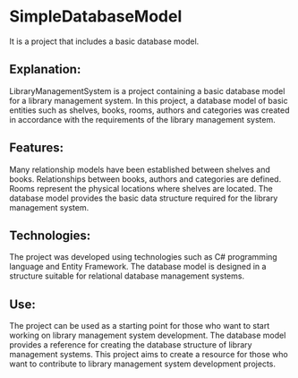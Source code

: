 # SimpleDatabaseModel
 It is a project that includes a basic database model.

 
<h2> Explanation: </h2>
LibraryManagementSystem is a project containing a basic database model for a library management system. In this project, a database model of basic entities such as shelves, books, rooms, authors and categories was created in accordance with the requirements of the library management system.

<h2> Features: </h2>

Many relationship models have been established between shelves and books.
Relationships between books, authors and categories are defined.
Rooms represent the physical locations where shelves are located.
The database model provides the basic data structure required for the library management system.

<h2> Technologies: </h2>

The project was developed using technologies such as C# programming language and Entity Framework.
The database model is designed in a structure suitable for relational database management systems.

<h2> Use: </h2>

The project can be used as a starting point for those who want to start working on library management system development.
The database model provides a reference for creating the database structure of library management systems.
This project aims to create a resource for those who want to contribute to library management system development projects.
